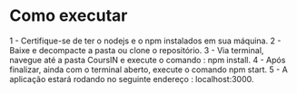 # Como executar
  1 - Certifique-se de ter o nodejs e o npm instalados em sua máquina.
  2 - Baixe e decompacte a pasta ou clone o repositório.
  3 - Via terminal, navegue até a pasta CoursIN e execute o comando : npm install.
  4 - Após finalizar, ainda com o terminal aberto, execute o comando npm start. 
  5 - A aplicação estará rodando no seguinte endereço : localhost:3000.
